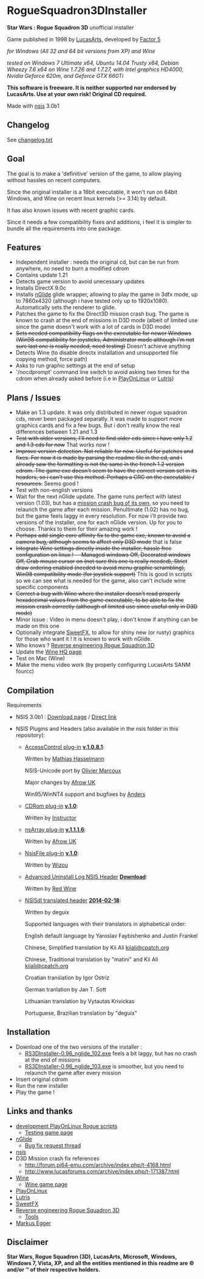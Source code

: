 RogueSquadron3DInstaller
========================

**Star Wars : Rogue Squadron 3D** unofficial installer

Game published in 1998 by [LucasArts](http://www.starwars.com/games-apps), developed by [Factor 5](http://www.factor5.de/)

*for Windows (All 32 and 64 bit versions from XP) and Wine*

*tested on Windows 7 Ultimate x64, Ubuntu 14.04 Trusty x64, Debian Wheezy 7.6 x64 on Wine 1.7.26 and 1.7.27, with Intel graphics HD4000, Nvidia Geforce 620m, and Geforce GTX 660Ti*

**This software is freeware. It is neither supported nor endorsed by LucasArts. Use at your own risk! Original CD required.**

Made with [nsis](http://nsis.sourceforge.net) 3.0b1

## Changelog

See [changelog.txt](changelog.txt)

## Goal

The goal is to make a 'definitive' version of the game, to allow playing without hassles on recent computers.

Since the original installer is a 16bit executable, it won't run on 64bit Windows, and Wine on recent linux kernels (>= 3.14) by default.

It has also known issues with recent graphic cards.

Since it needs a few compatibility fixes and additions, i feel it is simpler to bundle all the requirements into one package.

## Features

- Independent installer : needs the original cd, but can be run from anywhere, no need to burn a modified cdrom
- Contains update 1.21
- Detects game version to avoid unecessary updates
- Installs DirectX 9.0c
- Installs [nGlide](http://www.zeus-software.com/downloads/nglide) glide wrapper, allowing to play the game in 3dfx mode, up to 7860x4320 (although i have tested only up to 1920x1080). Automatically sets the renderer to glide.
- Patches the game to fix the Direct3D mission crash bug. The game is known to crash at the end of missions in D3D mode (albeit of limited use since the game doesn't work with a lot of cards in D3D mode)
- ~~Sets needed compatibility flags on the executable for newer Windows (Win98 compatibility for joysticks, Administrator mode although i'm not sure last one is really needed, need testing)~~ Doesn't achieve anything
- Detects Wine (to disable directx installation and unsupported file copying method, force path)
- Asks to run graphic settings at the end of setup
- '/nocdprompt' command line switch to avoid asking two times for the cdrom when already asked before (i.e in [PlayOnLinux](http://www.playonlinux.com/) or [Lutris](https://lutris.net/))

## Plans / Issues

- Make an 1.3 update. It was only distributed in newer rogue squadron cds, never been packaged separatly. It was made to support more graphics cards and fix a few bugs. But i don't really know the real differences between 1.21 and 1.3
- ~~Test with older versions, I'll need to find older cds since i have only 1.2 and 1.3 cds for now~~ That works now !
- ~~Improve version detection. Not reliable for now. Useful for patches and fixes. For now it is made by parsing the readme file in the cd, and i already saw the formatting is not the same in the french 1.2 version cdrom. The game exe doesn't seem to have the correct version set in its headers, so i can't use this method. Perhaps a CRC on the executable / resources.~~ Seems good !
- Test with non-english versions
- Wait for the next nGlide update. The game runs perfect with latest version (1.03), but has a [mission crash bug of its own](http://www.zeus-software.com/forum/viewtopic.php?f=10&t=729), so you need to relaunch the game after each mission. Penultimate (1.02) has no bug, but the game feels laggy in every resolution. For now i'll provide two versions of the installer, one for each nGlide version. Up for you to choose. Thanks to them for their amazing work !
- ~~Perhaps add single core affinity fix to the game exe, known to avoid a camera bug, although seems to affect only D3D mode~~ that is false
- ~~Integrate Wine settings directly inside the installer, hassle free configuration on linux ! -- Managed windows Off, Decorated windows Off, Grab mouse cursor on (not sure this one is really needed), Strict draw ordering enabled (needed to avoid menu graphic scrambling), Win98 compatibility mode (for joystick support)~~ This is good in scripts so we can see what is needed for the game, also can't include wine specific components
- ~~Correct a bug with Wine where the installer doesn't read properly hexadecimal values from the game executable, to be able to fix the mission crash correctly (although of limited use since useful only in D3D mode)~~
- Minor issue : Video in menu doesn't play, i don't know if anything can be made on this one
- Optionally integrate [SweetFX](http://forums.guru3d.com/showthread.php?t=381912), to allow for shiny new (or rusty) graphics for those who want it ! It is known to work with nGlide.
- Who knows ? [Reverse engineering Rogue Squadron 3D](http://satd.sk/web/rs/)
- Update the [Wine HQ page](https://appdb.winehq.org/objectManager.php?sClass=application&iId=3258)
- Test on Mac (Wine)
- Make the menu video work (by properly configuring LucasArts SANM fourcc)

## Compilation

Requirements

- NSIS 3.0b1 : [Download page](http://nsis.sourceforge.net/Download) / [Direct link](http://prdownloads.sourceforge.net/nsis/nsis-3.0b1-setup.exe?download)

- NSIS Plugins and Headers (also available in the nsis folder in this repository):
  * [AccessControl plug-in](http://nsis.sourceforge.net/AccessControl_plug-in) **[v.1.0.8.1](http://nsis.sourceforge.net/mediawiki/images/4/4a/AccessControl.zip)**:

    Written by [Mathias Hasselmann](http://taschenorakel.de/mathias/)
    
    NSIS-Unicode port by [Olivier Marcoux](http://wizou.fr/)
    
    Major changes by [Afrow UK](http://www.afrowsoft.co.uk/)
    
    Win95/WinNT4 support and bugfixes by [Anders](http://nsis.sourceforge.net/User:Anders)
    
  * [CDRom plug-in](http://nsis.sourceforge.net/CDRom_plug-in) **[v.1.0](http://nsis.sourceforge.net/mediawiki/images/5/50/Cdrom.zip)**:

    Written by [Instructor](http://nsis.sourceforge.net/User:Instructor)
    
  * [nsArray plug-in](http://nsis.sourceforge.net/Arrays_in_NSIS) **[v.1.1.1.6](http://nsis.sourceforge.net/mediawiki/images/9/97/NsArray.zip)**:

    Written by [Afrow UK](http://www.afrowsoft.co.uk/)
    
  * [NsisFile plug-in](http://nsis.sourceforge.net/NsisFile_plug-in) **[v.1.0](http://wiz0u.free.fr/prog/nsisFile/latest.php)**:

    Written by [Wizou](http://nsis.sourceforge.net/User:Wizou)
    
  * [Advanced Uninstall Log NSIS Header](http://nsis.sourceforge.net/Advanced_Uninstall_Log_NSIS_Header) **[Download](http://nsis.sourceforge.net/mediawiki/images/1/12/Advunlog.zip)**:
    
    Written by [Red Wine](http://nsis.sourceforge.net/User:Red_Wine)

  * [NSISdl translated header](http://forums.winamp.com/showthread.php?postid=1279800#18) **[2014-02-18](http://forums.winamp.com/attachment.php?attachmentid=24748&d=1077111624)**:

    Written by deguix

    Supported languages with their translators in alphabetical order:

      English default language by Yaroslav Faybishenko and Justin Frankel

      Chinese, Simplified translation by Kii Ali <kiiali@cpatch.org>
    
      Chinese, Traditional translation by "matini" and Kii Ali <kiiali@cpatch.org>
    
      Croatian translation by Igor Ostriz

      German tranlation by Jan T. Sott

      Lithuanian translation by Vytautas Krivickas

      Portuguese, Brazilian translation by "deguix"

## Installation

- Download one of the two versions of the installer :
  * [RS3DInstaller-0.96_nglide_102.exe](http://github.com/medfreeman/RogueSquadron3DInstaller/raw/master/RS3DInstaller-0.96_nglide_102.exe) feels a bit laggy, but has no crash at the end of missions
  * [RS3DInstaller-0.96_nglide_103.exe](http://github.com/medfreeman/RogueSquadron3DInstaller/raw/master/RS3DInstaller-0.96_nglide_103.exe) is smoother, but you need to relaunch the game after every mission
- Insert original cdrom
- Run the new installer
- Play the game !

## Links and thanks

- [development PlayOnLinux Rogue scripts](https://github.com/medfreeman/playonlinux/tree/master/RogueSquadron3D/WIP)
  * [Testing game page](http://www.playonlinux.com/en/app-2277-Star_Wars__Rogue_Squadron_3D.html)
- [nGlide](http://www.zeus-software.com/downloads/nglide)
  * [Bug fix request thread](http://www.zeus-software.com/forum/viewtopic.php?f=10&t=729)
- [nsis](http://nsis.sourceforge.net)
- D3D Mission crash fix references
  * http://forum.pj64-emu.com/archive/index.php/t-4168.html
  * http://www.lucasforums.com/archive/index.php/t-171387.html
- [Wine](https://www.winehq.org/)
  * [Wine game page](https://appdb.winehq.org/objectManager.php?sClass=application&iId=3258)
- [PlayOnLinux](http://www.playonlinux.com/)
- [Lutris](https://lutris.net/)
- [SweetFX](http://forums.guru3d.com/showthread.php?t=381912)
- [Reverse engineering Rogue Squadron 3D](http://satd.sk/web/rs/)
  * [Tools](https://github.com/dpethes/rerogue)
- [Markus Egger](http://www.markusegger.at/Software/Games/Rogue/Instructions.html)

## Disclaimer

**Star Wars, Rogue Squadron (3D), LucasArts, Microsoft, Windows, Windows 7, Vista, XP, and all the entities mentioned in this readme are © and/or ™ of their respective holders.**
